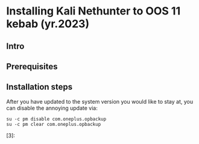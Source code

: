 # Installing Kali Nethunter to OOS 11 kebab (yr.2023)



## Intro









## Prerequisites







## Installation steps









After you have updated to the system version you would like to stay at, you can disable the annoying update via:

```
su -c pm disable com.oneplus.opbackup
su -c pm clear com.oneplus.opbackup
```





[1]: https://forum.xda-developers.com/t/rom-unofficial-nethunter-oneplus-8t-android-11-12-26-08-21.4324555/ "kebab nethunter unofficial guide on XDA"
[2]: https://forum.xda-developers.com/t/closed-universal-systemrw-superrw-feat-makerw-ro2rw-read-only-2-read-write-super-partition-converter-by-lebigmac.4247311/ "[Closed] Universal SystemRW / SuperRW feat. MakeRW / ro2rw (read-only-2-read/write super partition converter)"

[3]: 
